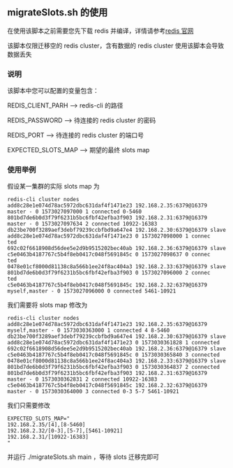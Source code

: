 ## migrateSlots.sh 的使用

在使用该脚本之前需要您先下载 redis 并编译，详情请参考[redis 官网](https://redis.io/)

该脚本仅限迁移空的 redis cluster，含有数据的 redis cluster 使用该脚本会导致数据丢失

### 说明

该脚本中您可以配置的变量包含：

REDIS_CLIENT_PARH --> redis-cli 的路径

REDIS_PASSWORD --> 待连接的 redis cluster 的密码

REDIS_PORT --> 待连接的 redis cluster 的端口号

EXPECTED_SLOTS_MAP --> 期望的最终 slots map

### 使用举例

假设某一集群的实际 slots map 为

```shell
redis-cli cluster nodes
add8c28e1e074d78ac5972dbc631daf4f1471e23 192.168.2.35:6379@16379 master - 0 1573027097000 1 connected 0-5460
801bd7de6b0d3f79f6231b5bc6fbf42efba3f903 192.168.2.31:6379@16379 master - 0 1573027097634 2 connected 10922-16383
db23be700f3289aef3debf79239ccbfbd9a647e4 192.168.2.30:6379@16379 slave add8c28e1e074d78ac5972dbc631daf4f1471e23 0 1573027098000 1 connec
ted
692c02f6618908d56dee5e2d9b9515202bec40ab 192.168.2.36:6379@16379 slave c5e0463b4187767c5b4f8eb0417c048f5691845c 0 1573027098637 0 connec
ted
0478e01cf8000d81138c8a566b1ee24f8ac404a3 192.168.2.33:6379@16379 slave 801bd7de6b0d3f79f6231b5bc6fbf42efba3f903 0 1573027096000 2 connec
ted
c5e0463b4187767c5b4f8eb0417c048f5691845c 192.168.2.32:6379@16379 myself,master - 0 1573027096000 0 connected 5461-10921
```

我们需要将 slots map 修改为

```shell
redis-cli cluster nodes
add8c28e1e074d78ac5972dbc631daf4f1471e23 192.168.2.35:6379@16379 myself,master - 0 1573030363000 1 connected 4 8-5460
db23be700f3289aef3debf79239ccbfbd9a647e4 192.168.2.30:6379@16379 slave add8c28e1e074d78ac5972dbc631daf4f1471e23 0 1573030361828 1 connected
692c02f6618908d56dee5e2d9b9515202bec40ab 192.168.2.36:6379@16379 slave c5e0463b4187767c5b4f8eb0417c048f5691845c 0 1573030365840 3 connected
0478e01cf8000d81138c8a566b1ee24f8ac404a3 192.168.2.33:6379@16379 slave 801bd7de6b0d3f79f6231b5bc6fbf42efba3f903 0 1573030364837 2 connected
801bd7de6b0d3f79f6231b5bc6fbf42efba3f903 192.168.2.31:6379@16379 master - 0 1573030362831 2 connected 10922-16383
c5e0463b4187767c5b4f8eb0417c048f5691845c 192.168.2.32:6379@16379 master - 0 1573030364000 3 connected 0-3 5-7 5461-10921
```

我们只需要修改
```shell
EXPECTED_SLOTS_MAP="
192.168.2.35/[4],[8-5460]
192.168.2.32/[0-3],[5-7],[5461-10921]
192.168.2.31/[10922-16383]
"
```
并运行 ./migrateSlots.sh main ，等待 slots 迁移完即可
